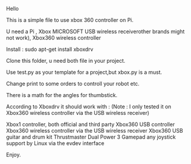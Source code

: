 Hello 

This is a simple file to use xbox 360 controller on Pi.

U need a Pi ,
Xbox MICROSOFT USB wireless receiverother brands might not work),
Xbox360 wireless controller 

Install : sudo apt-get install xboxdrv

Clone this folder, u need both file in your project.

Use test.py as your template for a project,but xbox.py is a must.
 

Change print to some orders to controll your robot etc.

There is a math for the angles for thumbstick.

According to Xboxdrv it should work with :
(Note : I only tested it on Xbox360 wireless controller via the USB wireless receiver)

Xbox1 controller, both official and third party
Xbox360 USB controller
Xbox360 wireless controller via the USB wireless receiver
Xbox360 USB guitar and drum kit
Thrustmaster Dual Power 3 Gamepad
any joystick support by Linux via the evdev interface

Enjoy.
